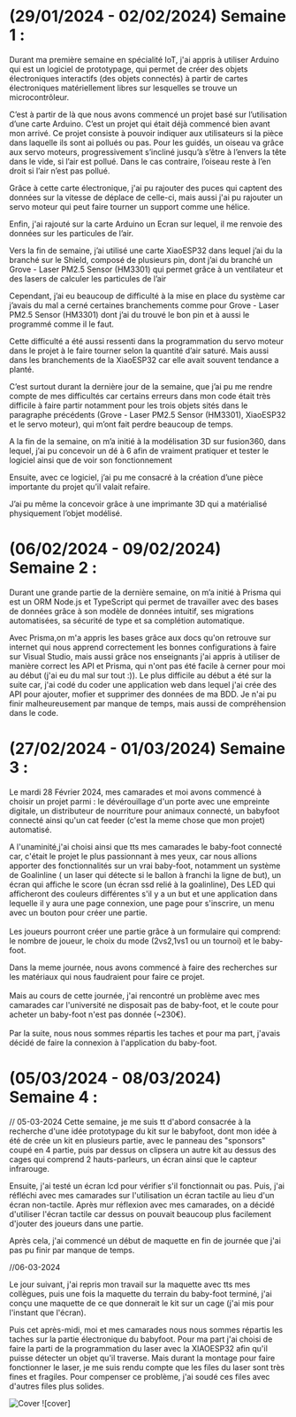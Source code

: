 <!--------------------------------------------------------- Arduino et les bases de l’IoT ------------------------------------------------------------->

#   (29/01/2024 - 02/02/2024) Semaine 1 :

Durant ma première semaine en spécialité IoT, j'ai appris à utiliser Arduino qui est un logiciel de prototypage, qui 
permet de créer des objets électroniques interactifs (des objets connectés) à partir de cartes électroniques 
matériellement libres sur lesquelles se trouve un microcontrôleur.

C’est à partir de là que nous avons commencé un projet basé sur l’utilisation d’une carte 
Arduino. C’est un projet qui était déjà commencé bien avant mon arrivé. Ce projet consiste à pouvoir indiquer
aux utilisateurs si la pièce dans laquelle ils sont ai pollués ou pas. Pour les guidés, un oiseau va grâce 
aux servo moteurs, progressivement s’incliné jusqu’à s’être à l’envers la tête dans le vide, si l’air est 
pollué. Dans le cas contraire, l’oiseau reste à l’en droit si l’air n’est pas pollué.

Grâce à cette carte électronique, j'ai pu rajouter des puces qui captent des données sur 
la vitesse de déplace de celle-ci, mais aussi j'ai pu rajouter un servo moteur qui peut faire tourner un 
support comme une hélice.

Enfin, j'ai rajouté sur la carte Arduino un Ecran sur lequel, il me renvoie des données sur 
les particules de l’air. 

Vers la fin de semaine, j’ai utilisé une carte XiaoESP32 dans lequel j’ai du la branché sur 
le Shield, composé de plusieurs pin, dont j’ai du branché un Grove - Laser PM2.5 Sensor (HM3301) qui permet 
grâce à un ventilateur et des lasers de calculer les particules de l’air

Cependant, j’ai eu beaucoup de difficulté à la mise en place du système car j’avais du mal 
a cerné certaines branchements comme pour Grove - Laser PM2.5 Sensor (HM3301) dont j’ai du trouvé le bon pin 
et à aussi le programmé comme il le faut.

Cette difficulté a été aussi ressenti dans la programmation du servo moteur dans le projet 
à le faire tourner selon la quantité d’air saturé. Mais aussi dans les branchements de la XiaoESP32 car elle 
avait souvent tendance a planté.

C’est surtout durant la dernière jour de la semaine, que j’ai pu me rendre compte de mes 
difficultés car certains erreurs dans mon code était très difficile à faire partir notamment pour les trois
objets sités dans le paragraphe précédents (Grove - Laser PM2.5 Sensor (HM3301), XiaoESP32 et le servo moteur), qui m’ont fait perdre beaucoup de temps.

<!--------------------------------------------------------------- Modélisation sur Fusion360 ---------------------------------------------------------------------->

A la fin de la semaine, on m’a initié à la modélisation 3D sur fusion360, dans lequel, j’ai 
pu concevoir un dé à 6 afin de vraiment pratiquer et tester le logiciel ainsi que de voir son fonctionnement

Ensuite, avec ce logiciel, j’ai pu me consacré à la création d’une pièce importante du  projet qu’il valait refaire.

J’ai pu même la concevoir grâce à une imprimante 3D qui a matérialisé physiquement l’objet modélisé.






<!--////////////////////////////////////////////////////////////////////////////\\\\\\\\\\\\\\\\\\\\\\\\\\\\\\\\\\\\\\\\\\\\\\\\\\\\\\\\\\\\\\\\\\\\\\\\\\\\\\\\-->






#   (06/02/2024 - 09/02/2024) Semaine 2 :

<!--------------------------------------------------------- Initiation à Prisma et la création d'API ------------------------------------------------------------->

Durant une grande partie de la dernière semaine, on m’a initié à Prisma qui est un ORM Node.js et TypeScript qui permet de
travailler avec des bases de données grâce à son modèle de données intuitif, ses migrations automatisées, sa sécurité de type et sa complétion
automatique. 

Avec Prisma,on m'a appris les bases grâce aux docs qu'on retrouve sur internet qui nous apprend correctement les bonnes configurations
à faire sur Visual Studio, mais aussi grâce nos enseignants j'ai appris à utiliser de manière correct les API et Prisma, qui n'ont pas été facile à cerner 
pour moi au début (j'ai eu du mal sur tout :)).
Le plus difficile au début a été sur la suite car, j'ai codé du coder une application web dans lequel j'ai crée des API pour ajouter, mofier et supprimer des
données de ma BDD.
Je n'ai pu finir malheureusement par manque de temps, mais aussi de compréhension dans le code.

<!-------------------------------------------------------------- Projet du Baby-foot Connectée ------------------------------------------------------------------->

#   (27/02/2024 - 01/03/2024) Semaine 3 :

<!--------------------------------------------------- Présentation ---------------------------------------------------------->

Le mardi 28 Février 2024, mes camarades et moi avons commencé à choisir un projet parmi : le dévérouillage
d'un porte avec une empreinte digitale, un distributeur de nourriture pour animaux connecté, un babyfoot connecté ainsi qu'un 
cat feeder (c'est la meme chose que mon projet) automatisé.

A l'unaminité,j'ai choisi ainsi que tts mes camarades le baby-foot connecté car, c'était le projet le plus
passionnant à mes yeux, car nous allions apporter des fonctionnalités sur un vrai baby-foot, notamment un système de Goalinline (
un laser qui détecte si le ballon à franchi la ligne de but), un écran qui affiche le score (un écran ssd relié à la goalinline),
Des LED qui afficheront des couleurs différentes s'il y a un but et une application dans lequelle il y aura une page connexion, 
une page pour s'inscrire, un menu avec un bouton pour créer une partie. <br/><br/>
Les joueurs pourront créer une partie grâce à un formulaire qui comprend: le nombre de joueur, le choix du mode (2vs2,1vs1 ou un tournoi)
et le baby-foot.

<!------------------------------------------------------- Recherche & Développpement --------------------------------------------->

Dans la meme journée, nous avons commencé à faire des recherches sur les matériaux qui nous faudraient pour 
faire ce projet.<br/><br/>
Mais au cours de cette journée, j'ai rencontré un problème avec mes camarades car l'université ne disposait pas de baby-foot, et
le coute pour acheter un baby-foot n'est pas donnée (~230€).<br/><br/>
Par la suite, nous nous sommes répartis les taches et pour ma part, j'avais décidé de faire la connexion à l'application du baby-foot.

<!------------------------------------------------------ Prototypage et début de la conception ---------------------------------->

#   (05/03/2024 - 08/03/2024) Semaine 4 :

// 05-03-2024
Cette semaine, je me suis tt d'abord consacrée à la recherche d'une idée prototypage du kit sur le babyfoot, dont mon idée à été de crée un kit en plusieurs partie, avec le panneau des "sponsors" coupé en 4 partie,
puis par dessus on clipsera un autre kit au dessus des cages qui comprend 2 hauts-parleurs, un écran ainsi que le capteur infrarouge.

Ensuite, j'ai testé un écran lcd pour vérifier s'il fonctionnait ou pas. Puis, j'ai réfléchi avec mes camarades sur l'utilisation un écran tactile au lieu d'un écran non-tactile.
Après mur réflexion avec mes camarades, on a décidé d'utiliser l'écran tactile car dessus on pouvait beaucoup plus facilement d'jouter des joueurs dans une partie.

Après cela, j'ai commencé un début de maquette en fin de journée que j'ai pas pu finir par manque de temps.

//06-03-2024

Le jour suivant, j'ai repris mon travail sur la maquette avec tts mes collègues, puis une fois la maquette du terrain du baby-foot terminé, j'ai conçu une maquette de ce que donnerait le kit sur un cage (j'ai mis pour l'instant que l'écran).

Puis cet après-midi, moi et mes camarades nous nous sommes répartis les taches sur la partie électronique du babyfoot. Pour ma part j'ai choisi de faire la parti de la programmation du laser avec la XIAOESP32 afin qu'il puisse détecter un objet qu'il traverse.
Mais durant la montage pour faire fonctionner le laser, je me suis rendu compte que les files du laser sont très fines et fragiles. Pour compenser ce problème, j'ai soudé ces files avec d'autres files plus solides.

![Cover](https://github.com/Midza21/iliaes_p1.github.io/assets/99647643/6ad3b04e-cd2d-428d-852e-4fdbbd2798c5) 
![cover]
